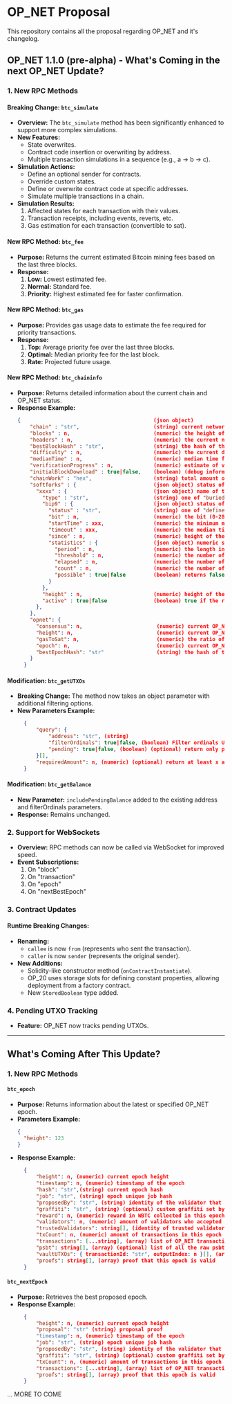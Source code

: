 # OP_NET Proposal

This repository contains all the proposal regarding OP_NET and it's changelog.

## OP_NET 1.1.0 (pre-alpha) - What's Coming in the next OP_NET Update?

### 1. New RPC Methods

#### Breaking Change: `btc_simulate`
- **Overview:** The `btc_simulate` method has been significantly enhanced to support more complex simulations.
- **New Features:**
  - State overwrites.
  - Contract code insertion or overwriting by address.
  - Multiple transaction simulations in a sequence (e.g., a -> b -> c).
- **Simulation Actions:**
  - Define an optional sender for contracts.
  - Override custom states.
  - Define or overwrite contract code at specific addresses.
  - Simulate multiple transactions in a chain.
- **Simulation Results:**
  1. Affected states for each transaction with their values.
  2. Transaction receipts, including events, reverts, etc.
  3. Gas estimation for each transaction (convertible to sat).

#### New RPC Method: `btc_fee`
- **Purpose:** Returns the current estimated Bitcoin mining fees based on the last three blocks.
- **Response:**
  1. **Low:** Lowest estimated fee.
  2. **Normal:** Standard fee.
  3. **Priority:** Highest estimated fee for faster confirmation.

#### New RPC Method: `btc_gas`
- **Purpose:** Provides gas usage data to estimate the fee required for priority transactions.
- **Response:**
  1. **Top:** Average priority fee over the last three blocks.
  2. **Optimal:** Median priority fee for the last block.
  3. **Rate:** Projected future usage.

#### New RPC Method: `btc_chaininfo`
- **Purpose:** Returns detailed information about the current chain and OP_NET status.
- **Response Example:**
  ```json
  {                                           (json object)
	  "chain" : "str",                        (string) current network name (main, test, regtest)
	  "blocks" : n,                           (numeric) the height of the most-work fully-validated chain. The genesis block has height 0
	  "headers" : n,                          (numeric) the current number of headers we have validated
	  "bestBlockHash" : "str",                (string) the hash of the currently best block
	  "difficulty" : n,                       (numeric) the current difficulty
	  "medianTime" : n,                       (numeric) median time for the current best block
	  "verificationProgress" : n,             (numeric) estimate of verification progress [0..1]
	  "initialBlockDownload" : true|false,    (boolean) (debug information) estimate of whether this node is in Initial Block Download mode
	  "chainWork" : "hex",                    (string) total amount of work in active chain, in hexadecimal
	  "softforks" : {                         (json object) status of softforks
		"xxxx" : {                            (json object) name of the softfork
		  "type" : "str",                     (string) one of "buried", "bip9"
		  "bip9" : {                          (json object) status of bip9 softforks (only for "bip9" type)
			"status" : "str",                 (string) one of "defined", "started", "locked_in", "active", "failed"
			"bit" : n,                        (numeric) the bit (0-28) in the block version field used to signal this softfork (only for "started" status)
			"startTime" : xxx,                (numeric) the minimum median time past of a block at which the bit gains its meaning
			"timeout" : xxx,                  (numeric) the median time past of a block at which the deployment is considered failed if not yet locked in
			"since" : n,                      (numeric) height of the first block to which the status applies
			"statistics" : {                  (json object) numeric statistics about BIP9 signalling for a softfork (only for "started" status)
			  "period" : n,                   (numeric) the length in blocks of the BIP9 signalling period
			  "threshold" : n,                (numeric) the number of blocks with the version bit set required to activate the feature
			  "elapsed" : n,                  (numeric) the number of blocks elapsed since the beginning of the current period
			  "count" : n,                    (numeric) the number of blocks with the version bit set in the current period
			  "possible" : true|false         (boolean) returns false if there are not enough blocks left in this period to pass activation threshold
			}
		  },
		  "height" : n,                       (numeric) height of the first block which the rules are or will be enforced (only for "buried" type, or "bip9" type with "active" status)
		  "active" : true|false               (boolean) true if the rules are enforced for the mempool and the next block
		},
	  },
	  "opnet": {
		"consensus": n, 					   (numeric) current OP_NET consensus
		"height": n,						   (numeric) current OP_NET block height
		"gasToSat": n,						   (numeric) the ratio of the current gas to sat
		"epoch": n, 						   (numeric) current OP_NET epoch height
		"bestEpochHash": "str" 				   (string) the hash of the current best epoch
	  }
	}
  ```

#### Modification: `btc_getUTXOs`
- **Breaking Change:** The method now takes an object parameter with additional filtering options.
- **New Parameters Example:**
  ```json
	{
		"query": {
			"address": "str", (string) 
			"filterOrdinals": true|false, (boolean) Filter ordinals UTXOs
			"pending": true|false, (boolean) (optional) return only pending UTXOs
		}[],
		"requiredAmount": n, (numeric) (optional) return at least x amount in sat, otherwise, throw.
	}
  ```

#### Modification: `btc_getBalance`
- **New Parameter:** `includePendingBalance` added to the existing address and filterOrdinals parameters.
- **Response:** Remains unchanged.

### 2. Support for WebSockets
- **Overview:** RPC methods can now be called via WebSocket for improved speed.
- **Event Subscriptions:**
  1. On "block"
  2. On "transaction"
  3. On "epoch"
  4. On "nextBestEpoch"

### 3. Contract Updates

#### Runtime Breaking Changes:
- **Renaming:**
  - `callee` is now `from` (represents who sent the transaction).
  - `caller` is now `sender` (represents the original sender).
- **New Additions:**
  - Solidity-like constructor method (`onContractInstantiate`).
  - OP_20 uses storage slots for defining constant properties, allowing deployment from a factory contract.
  - New `StoredBoolean` type added.

### 4. Pending UTXO Tracking
- **Feature:** OP_NET now tracks pending UTXOs.

---

## What's Coming After This Update?

### 1. New RPC Methods

#### `btc_epoch`
- **Purpose:** Returns information about the latest or specified OP_NET epoch.
- **Parameters Example:**
  ```json
  {
    "height": 123
  }
  ```
- **Response Example:**
  ```json
	{
		"height": n, (numeric) current epoch height
		"timestamp": n, (numeric) timestamp of the epoch
		"hash": "str",(string) current epoch hash
		"job": "str", (string) epoch unique job hash
		"proposedBy": "str", (string) identity of the validator that proposed this epoch
		"graffiti": "str", (string) (optional) custom graffiti set by the validator who proposed this epoch
		"reward": n, (numeric) reward in WBTC collected in this epoch by the validator who proposed the best solution,
		"validators": n, (numeric) amount of validators who accepted this epoch
		"trustedValidators": string[], (identity of trusted validators who accepted this epoch)
		"txCount": n, (numeric) amount of transactions in this epoch
		"transactions": [...string], (array) list of OP_NET transaction hash included in this epoch, generated from partially signed PSBT
		"psbt": string[], (array) (optional) list of all the raw psbts included in this epoch),
		"vaultUTXOs": { transactionId: "str", outputIndex: n }[], (array) list of all the potential vault UTXOs used in this epoch
		"proofs": string[], (array) proof that this epoch is valid
	}
  ```

#### `btc_nextEpoch`
- **Purpose:** Retrieves the best proposed epoch.
- **Response Example:**
  ```json
	{
		"height": n, (numeric) current epoch height
		"proposal": "str" (string) proposal proof
		"timestamp": n, (numeric) timestamp of the epoch
		"job": "str", (string) epoch unique job hash
		"proposedBy": "str", (string) identity of the validator that proposed this epoch
		"graffiti": "str", (string) (optional) custom graffiti set by the validator who proposed this epoch
		"txCount": n, (numeric) amount of transactions in this epoch
		"transactions": [...string], (array) list of OP_NET transaction hash included in this epoch, generated from partially signed PSBT, psbts are NOT forwarded.
		"proofs": string[], (array) proof that this epoch is valid
	}
  ```



... MORE TO COME